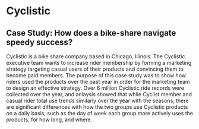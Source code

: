 # Cyclistic
## Case Study: How does a bike-share navigate speedy success?

Cyclistic is a bike share company based in Chicago, Illinois.  The Cyclistic executive team wants to increase rider membership by forming a marketing strategy targeting casual users of their products and convincing them to become paid members.  The purpose of this case study was to show how riders used the products over the past year in order for the marketing team to design an effective strategy.  Over 6 million Cyclistic ride records were collected over the year, and anlaysis showed that while Cyclist member and casual rider total use trends similarly over the year with the seasons, there are significant differences with how the two groups use Cyclistic products on a daily basis, such as the day of week each group more actively uses the products, for how long, and where.



